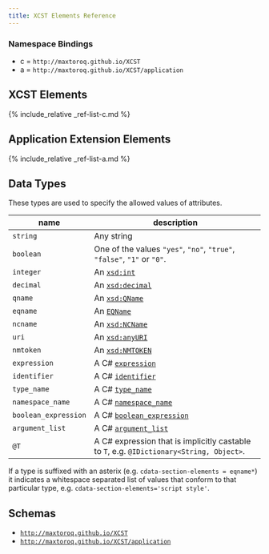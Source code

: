 ```yaml
---
title: XCST Elements Reference
---
```


### Namespace Bindings

- c = `http://maxtoroq.github.io/XCST`
- a = `http://maxtoroq.github.io/XCST/application`

## XCST Elements

{% include_relative _ref-list-c.md %}

## Application Extension Elements

{% include_relative _ref-list-a.md %}
         
## Data Types

These types are used to specify the allowed values of attributes.

name                     | description
------------------------ | -----------
`string`                 | Any string
`boolean`                | One of the values `"yes"`, `"no"`, `"true"`, `"false"`, `"1"` or `"0"`.
`integer`                | An [`xsd:int`](https://www.w3.org/TR/xmlschema-2/#int)
`decimal`                | An [`xsd:decimal`](https://www.w3.org/TR/xmlschema-2/#decimal)
`qname`                  | An [`xsd:QName`](https://www.w3.org/TR/xmlschema-2/#QName)
`eqname`                 | An [`EQName`](https://www.w3.org/TR/xpath-30/#prod-xpath30-EQName)
`ncname`                 | An [`xsd:NCName`](https://www.w3.org/TR/xmlschema-2/#NCName)
`uri`                    | An [`xsd:anyURI`](https://www.w3.org/TR/xmlschema-2/#anyURI)
`nmtoken`                | An [`xsd:NMTOKEN`](https://www.w3.org/TR/xmlschema-2/#NMTOKEN)
`expression`             | A C# [`expression`]({{page.csharp_spec_url}}expressions.md#expression)
`identifier`             | A C# [`identifier`]({{page.csharp_spec_url}}lexical-structure.md#identifiers)
`type_name`              | A C# [`type_name`]({{page.csharp_spec_url}}basic-concepts.md#namespace-and-type-names)
`namespace_name`         | A C# [`namespace_name`]({{page.csharp_spec_url}}basic-concepts.md#namespace-and-type-names)
`boolean_expression`     | A C# [`boolean_expression`]({{page.csharp_spec_url}}expressions.md#boolean-expressions)
`argument_list`          | A C# [`argument_list`]({{page.csharp_spec_url}}expressions.md#argument-lists)
`@T`                     | A C# expression that is implicitly castable to `T`, e.g. `@IDictionary<String, Object>`.

If a type is suffixed with an asterix (e.g. `cdata-section-elements = eqname*`) it indicates a whitespace separated list of values that conform to that particular type, e.g. `cdata-section-elements='script style'`.

## Schemas

- [`http://maxtoroq.github.io/XCST`](https://github.com/maxtoroq/XCST/tree/master/schemas)
- [`http://maxtoroq.github.io/XCST/application`](https://github.com/maxtoroq/XCST-a/tree/master/schemas)
